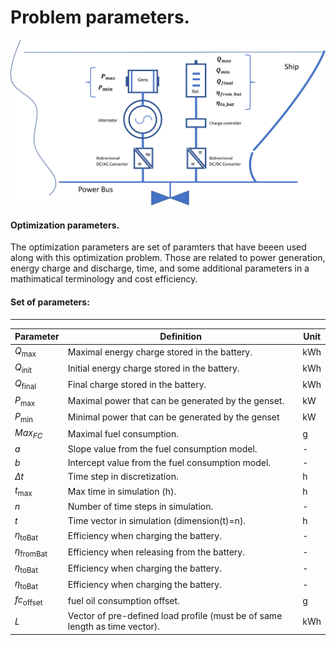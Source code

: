 Problem parameters.
=================

![Screenshot](img/hyh_illustration_parameters.png)

#### Optimization parameters.

The optimization parameters are set of paramters that have beeen used along  with this optimization problem. Those are related to power generation, energy charge and discharge, time, and some additional parameters in a mathimatical terminology and cost efficiency. 

#### Set of parameters:
---




| Parameter                | Definition                                                                         | Unit
| ------------------------ | -------------                                                                      |--------------
| $Q_{\mathrm{max}}$       | Maximal energy charge stored in the battery.                                       | kWh
| $Q_{\mathrm{init}}$      | Initial energy charge stored in the battery.                                       | kWh
| $Q_{\mathrm{final}}$     | Final charge stored in the battery.                                                | kWh
| $P_{\mathrm{max}\;}$     | Maximal power that can be generated by the genset.                                 | kW
| $P_{\mathrm{min}\;}$   | Minimal power that can be generated by the genset                                    | kW
| $Max_{FC}$             | Maximal fuel consumption.                                                            | g
| $a$                      | Slope value from the fuel consumption model.                                       | -
| $b$                      | Intercept value from the fuel consumption model.                                   | -
| $\Delta t$               | Time step in discretization.                                                       | h
| $t_{\mathrm{max}\;}$     | Max time in simulation (h).                                                        | h
| $n$                      | Number of time steps in simulation.                                                | -
| $t$                      | Time vector in simulation (dimension(t)=n).                                        | h
| $\eta_{\mathrm{toBat}}$  | Efficiency when charging the battery.                                              | -
| $\eta_{\mathrm{fromBat}}$| Efficiency when releasing from the battery.                                        | -
| $\eta_{\mathrm{toBat}}$  | Efficiency when charging the battery.                                              | -
| $\eta_{\mathrm{toBat}}$  | Efficiency when charging the battery.                                              | -
| $fc_{\mathrm{offset}\;}$ | fuel oil consumption offset.                                                       | g
| $L$                      | Vector of pre-defined load profile (must be of same length as time vector).        | kWh